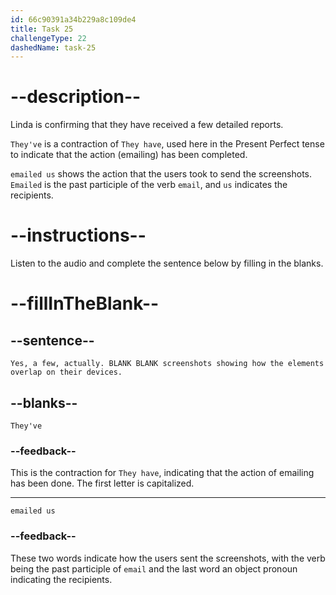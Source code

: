 ```yaml
---
id: 66c90391a34b229a8c109de4
title: Task 25
challengeType: 22
dashedName: task-25
---
```

<!-- (Audio) Linda: Yes, a few, actually. They've emailed us screenshots showing how the elements overlap on their devices. -->

# --description--

Linda is confirming that they have received a few detailed reports. 

`They've` is a contraction of `They have`, used here in the Present Perfect tense to indicate that the action (emailing) has been completed.

`emailed us` shows the action that the users took to send the screenshots. `Emailed` is the past participle of the verb `email`, and `us` indicates the recipients.

# --instructions--

Listen to the audio and complete the sentence below by filling in the blanks.

# --fillInTheBlank--

## --sentence--

`Yes, a few, actually. BLANK BLANK screenshots showing how the elements overlap on their devices.`

## --blanks--

`They've`

### --feedback--

This is the contraction for `They have`, indicating that the action of emailing has been done. The first letter is capitalized.

---

`emailed us`

### --feedback--

These two words indicate how the users sent the screenshots, with the verb being the past participle of `email` and the last word an object pronoun indicating the recipients.
